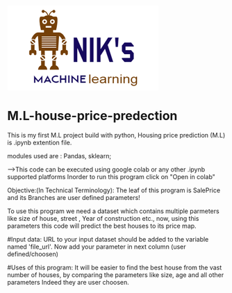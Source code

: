 ![npm package](https://github.com/niked/M.L-house-price-predection/blob/main/includes/logos.png)
# M.L-house-price-predection 

This is my first M.L project build with python, Housing price prediction (M.L) is .ipynb extention file.

modules used are : Pandas, sklearn;

-->This code can be executed using google colab or any other .ipynb supported platforms
Inorder to run this program click on "Open in colab"

Objective:(In Technical Terminology):
The leaf of this program is SalePrice and its Branches are user defined parameters!

To use this program we need a dataset which contains multiple parmeters like size of house, street , Year of construction etc., now, using this parameters this code will predict the best houses to its price map.

#Input data:
URL to your input dataset should be added to the variable named 'file_url'.
Now add your parameter in next column (user defined/choosen)


#Uses of this program:
It will be easier to find the best house from the vast number of houses, by comparing the parameters like size, age and all other parameters Indeed they are user choosen.
